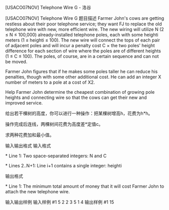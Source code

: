 



[USACO07NOV] Telephone Wire G - 洛谷














[USACO07NOV] Telephone Wire G
题目描述
Farmer John's cows are getting restless about their poor telephone service; they want FJ to replace the old telephone wire with new, more efficient wire. The new wiring will utilize N (2 ≤ N ≤ 100,000) already-installed telephone poles, each with some heighti meters (1 ≤ heighti ≤ 100). The new wire will connect the tops of each pair of adjacent poles and will incur a penalty cost C × the two poles' height difference for each section of wire where the poles are of different heights (1 ≤ C ≤ 100). The poles, of course, are in a certain sequence and can not be moved.

Farmer John figures that if he makes some poles taller he can reduce his penalties, though with some other additional cost. He can add an integer X number of meters to a pole at a cost of X2.

Help Farmer John determine the cheapest combination of growing pole heights and connecting wire so that the cows can get their new and improved service.

给出若干棵树的高度，你可以进行一种操作：把某棵树增高h，花费为h\*h。


操作完成后连线，两棵树间花费为高度差\*定值c。


求两种花费加和最小值。

输入输出格式
输入格式

\* Line 1: Two space-separated integers: N and C

\* Lines 2..N+1: Line i+1 contains a single integer: heighti

输出格式

\* Line 1: The minimum total amount of money that it will cost Farmer John to attach the new telephone wire.

输入输出样例
输入样例 #1
5 2
2
3
5
1
4
输出样例 #1
15






